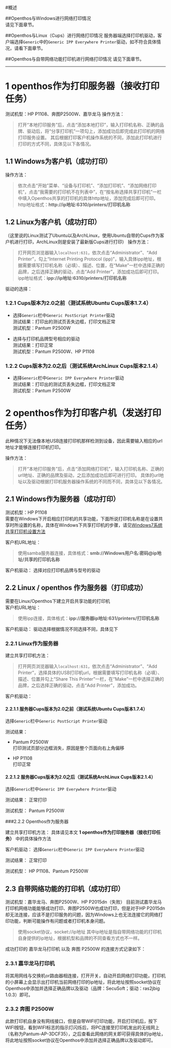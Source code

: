 #概述

##Openthos与Windows进行网络打印情况    
请见下面章节。

##Openthos与Linux（Cups）进行网络打印情况
服务器端选择打印机驱动，客户端选择```Generic```中的```Generic IPP Everywhere Printer```驱动，如不符合具体情况，请看下面章节。

##Openthos与自带网络功能打印机进行网络打印情况
请见下面章节。

___


# 1 openthos作为打印服务器（接收打印任务）
测试机型：HP P1108、奔图P2500W、嘉华龙马
操作方法：
>打开“本地打印服务”后，点击“添加本地打印”，输入打印机名称、正确的品牌、驱动后，将“分享打印机”一项勾上，添加成功后即完成此打印机的网络打印服务设置。
其后根据打印客户机操作系统的不同，添加此打印机进行打印的方式不同，具体见以下各情况。


## 1.1 **Windows为客户机**（**成功打印**）
操作方法：
>依次点击“开始”菜单、“设备与打印机”、“添加打印机”、“添加网络打印机”，点击“我需要的打印机不在列表中”，在“按名称选择共享打印机”一栏中填入Openthos共享的打印机的具体http地址，添加完成后即可打印。    
http地址格式：**http://ip地址:6310/printers/打印机名称**


## 1.2 **Linux为客户机**（**成功打印**）
（这里说的Linux测试了Ubuntu以及ArchLinux，使用Ubuntu自带的Cups作为客户机进行打印，ArchLinux则是安装了最新版Cups进行打印）
操作方法：
>打开网页浏览器输入```localhost:631```，依次点击“Administrator”、“Add Printer”，勾上“Internet Printing Protocol (ipp)”，输入具体ipp地址，根据需要填写打印机名称（必填）、描述、位置，在“Make”一栏中选择正确的品牌，之后选择正确的驱动，点击“Add Printer”，添加成功后即可打印。    
ipp地址格式：**ipp://ip地址:6310/printers/打印机名称**

驱动的选择：
### 1.2.1 Cups版本为2.0之前（测试系统Ubuntu Cups版本1.7.4）
+ 选择```Generic```栏中```Generic PostScript Printer```驱动    
测试结果：打印出的测试页丢失边框，打印文档正常    
测试机型：Pantum P2500W

+ 选择与打印机品牌型号相应的驱动    
测试结果：打印正常    
测试机型：Pantum P2500W、HP P1108

### 1.2.2 Cups版本为2.0之后（测试系统ArchLinux Cups版本2.1.4）
+ 选择```Generic```栏中```Generic IPP Everywhere Printer```驱动    
测试结果：打印出的测试页丢失边框，打印文档正常    
测试机型：Pantum P2500W


# 2  openthos作为打印客户机（发送打印任务）
此种情况下无法像本地USB连接打印机那样检测到设备，因此需要输入相应的url地址才能够连接打印机打印。

操作方法：
>打开“本地打印服务”后，点击“添加网络打印机”，输入打印机名称、正确的url地址、正确的品牌及驱动，之后添加成功后即可进行打印。
具体的url地址以及驱动根据打印机服务器操作系统的不同而不同，具体见以下各情况。

## 2.1 **Windows作为服务器**（**成功打印**）
测试机型：HP P1108    
需要在Windows下开启相应打印机的共享功能，下面所说打印机名称是在设置共享时所设置的名称，具体在Windows下共享打印机的步骤，请见[Windows7系统共享打印机设置方法](https://www.baidu.com/s?wd=windows%E5%A6%82%E4%BD%95%E5%85%B1%E4%BA%AB%E6%89%93%E5%8D%B0%E6%9C%BA&rsv_spt=1&rsv_iqid=0xf3deb8930002ed7c&issp=1&f=8&rsv_bp=0&rsv_idx=2&ie=utf-8&tn=baiduhome_pg&rsv_enter=1&rsv_sug3=34&rsv_sug1=2&rsv_sug7=101&rsv_sug2=0&inputT=5290&rsv_sug4=5293)    

客户机URL地址：
>使用samba服务器连接，具体格式：**smb://Windows用户名:密码@ip地址/共享的打印机名称**

客户机驱动：
选择对应打印机品牌与型号的驱动

## 2.2 **Linux / openthos 作为服务器**（**打印成功**）
需要在Linux/Openthos下建立开启共享功能的打印机    
客户机URL地址：
>使用ipp连接，具体格式：**ipp://服务器ip地址:631/printers/打印机名称**

客户机驱动：
驱动选择根据情况不同选择不同，具体见下

### 2.2.1 Linux作为服务器

建立共享打印机方法：
>打开网页浏览器输入```localhost:631```，依次点击“Administrator”、“Add Printer”，选择具体的USB打印机url，根据需要填写打印机名称（必填）、描述、位置并勾上“Share This Printer”一栏，在“Make”一栏中选择正确的品牌，之后选择正确的驱动，点击“Add Printer”，添加成功。

客户机驱动：
#### 2.2.1.1 服务器Cups版本为2.0之前（测试系统Ubuntu Cups版本1.7.4）
选择```Generic```栏中```Generic PostScript Printer```驱动   

测试结果：
+ Pantum P2500W    
打印测试页部分边框消失，原因是整个页面向右上角偏移

+ HP P1108    
打印正常

#### 2.2.1.2 服务器Cups版本为2.0之后（测试系统ArchLinux Cups版本2.1.4）
选择```Generic```栏中```Generic IPP Everywhere Printer```驱动  

测试结果：
正常打印

测试机型：
Pantum P2500W

###2.2.2 Openthos作为服务器

建立共享打印机方法：
具体请见本文 **1 openthos作为打印服务器（接收打印任务）** 中的具体操作方法

客户机驱动：
选择```Generic```栏中```Generic IPP Everywhere Printer```驱动 

测试结果：
正常打印

测试机型：
HP P1108、Pantum P2500W

## 2.3 **自带网络功能的打印机**（**成功打印**）
测试机型：嘉华龙马、奔图P2500W、HP P2015dn（失败）
目前测试嘉华龙马打印机网络功能能够成功打印、奔图P2500W也成功打印，但是对于HP P2015dn却无法连接，应该不是打印服务的问题，因为Windows上也无法连接它的网络打印功能，判断可能操作有问题或者打印机本身问题。
>使用socket协议，socket://ip地址
其中ip地址是指自带网络功能的打印机自身提供的ip地址，根据机型和品牌的不同查看方式也不一样。

成功打印的 嘉华龙马打印机 以及 奔图 P2500W 的连接方式记录如下：
### 2.3.1 **嘉华龙马打印机**
将其用网线与交换机or路由器相连接，打开开关，自动开启网络打印功能，打印机的小屏幕上会显示出打印机当前网络打印的ip地址，将此地址按照socket协议在Openthos中添加并选择正确品牌以及驱动（品牌：SecuSoft；驱动：ras2jbig 1.0.3）即可。

### 2.3.2 **奔图 P2500W**
此款打印机自身没有网线接口，但是自带WIFI打印功能，开启打印机后，按下WIFI按钮，看到WIFI标志的指示灯闪烁后，将PC连接至打印机发出的无线网上（名称为Pantum-AP-3DCF35），之后查看此网络的网关即可获得具体的ip地址，将此地址按照socket协议在Openthos中添加并选择正确品牌以及驱动即可。
